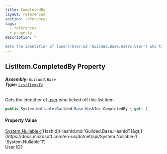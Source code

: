 ```yaml
---
title: CompletedBy
layout: references
section: references
tags:
  - references
  - property
description: "

Gets the identifier of [user](User.md 'Guilded.Base.Users.User') who ticked off this list item."
---
```


## ListItem<T>.CompletedBy Property
###### **Assembly:** `Guilded.Base`<br/>**Type:** [`ListItem<T>`](ListItem_T_.md 'Guilded.Base.Content.ListItem<T>')

Gets the identifier of [user](User.md 'Guilded.Base.Users.User') who ticked off this list item.

```csharp
public System.Nullable<Guilded.Base.HashId> CompletedBy { get; }
```

#### Property Value
[System.Nullable&lt;](https://docs.microsoft.com/en-us/dotnet/api/System.Nullable-1 'System.Nullable`1')[HashId](HashId.md 'Guilded.Base.HashId')[&gt;](https://docs.microsoft.com/en-us/dotnet/api/System.Nullable-1 'System.Nullable`1')  
User ID?